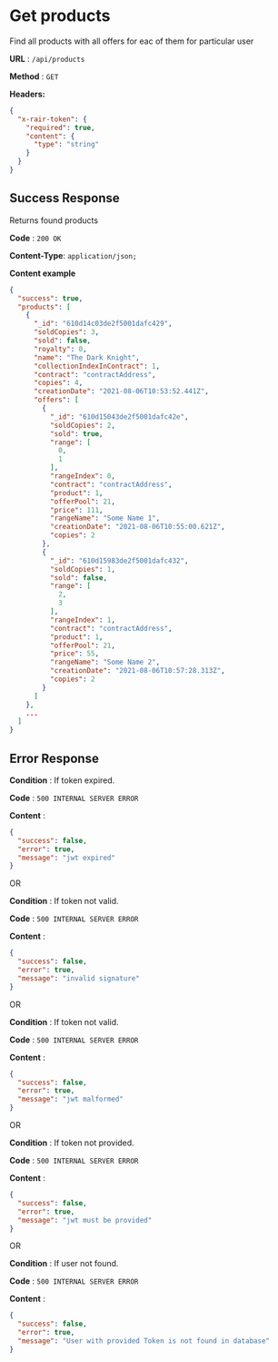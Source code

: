 # Get products

Find all products with all offers for eac of them for particular user

**URL** : `/api/products`

**Method** : `GET`

**Headers:**

```json
{
  "x-rair-token": {
    "required": true,
    "content": {
      "type": "string"
    }
  }
}
```

## Success Response

Returns found products

**Code** : `200 OK`

**Content-Type**: `application/json;`

**Content example**

```json
{
  "success": true,
  "products": [
    {
      "_id": "610d14c03de2f5001dafc429",
      "soldCopies": 3,
      "sold": false,
      "royalty": 0,
      "name": "The Dark Knight",
      "collectionIndexInContract": 1,
      "contract": "contractAddress",
      "copies": 4,
      "creationDate": "2021-08-06T10:53:52.441Z",
      "offers": [
        {
          "_id": "610d15043de2f5001dafc42e",
          "soldCopies": 2,
          "sold": true,
          "range": [
            0,
            1
          ],
          "rangeIndex": 0,
          "contract": "contractAddress",
          "product": 1,
          "offerPool": 21,
          "price": 111,
          "rangeName": "Some Name 1",
          "creationDate": "2021-08-06T10:55:00.621Z",
          "copies": 2
        },
        {
          "_id": "610d15983de2f5001dafc432",
          "soldCopies": 1,
          "sold": false,
          "range": [
            2,
            3
          ],
          "rangeIndex": 1,
          "contract": "contractAddress",
          "product": 1,
          "offerPool": 21,
          "price": 55,
          "rangeName": "Some Name 2",
          "creationDate": "2021-08-06T10:57:28.313Z",
          "copies": 2
        }
      ]
    },
    ...
  ]
}
```

## Error Response

**Condition** : If token expired.

**Code** : `500 INTERNAL SERVER ERROR`

**Content** :

```json
{
  "success": false,
  "error": true,
  "message": "jwt expired"
}
```

OR

**Condition** : If token not valid.

**Code** : `500 INTERNAL SERVER ERROR`

**Content** :

```json
{
  "success": false,
  "error": true,
  "message": "invalid signature"
}
```

OR

**Condition** : If token not valid.

**Code** : `500 INTERNAL SERVER ERROR`

**Content** :

```json
{
  "success": false,
  "error": true,
  "message": "jwt malformed"
}
```

OR

**Condition** : If token not provided.

**Code** : `500 INTERNAL SERVER ERROR`

**Content** :

```json
{
  "success": false,
  "error": true,
  "message": "jwt must be provided"
}
```

OR

**Condition** : If user not found.

**Code** : `500 INTERNAL SERVER ERROR`

**Content** :

```json
{
  "success": false,
  "error": true,
  "message": "User with provided Token is not found in database"
}
```
